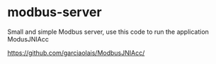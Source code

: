 # modbus-server

Small and simple Modbus server, use this code to run the application ModusJNIAcc

https://github.com/garciaolais/ModbusJNIAcc/
